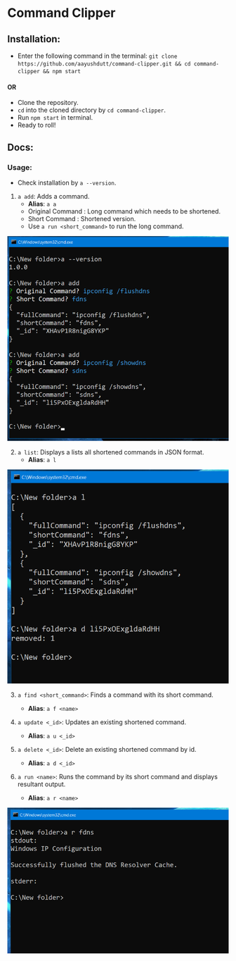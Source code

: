 # Command Clipper

## Installation:
* Enter the following command in the terminal:  `git clone https://github.com/aayushdutt/command-clipper.git && cd command-clipper && npm start`
#### OR
* Clone the repository.
* `cd` into the cloned directory by `cd command-clipper`.
* Run `npm start` in terminal.
* Ready to roll!

## Docs:
### Usage:
* Check installation by `a --version`.

1. `a add`:  Adds a command.
    * **Alias**: `a a`
    * Original Command : Long command which needs to be shortened.
    * Short Command : Shortened version.
    * Use `a run <short_command>` to run the long command.
    
![screenshot](./screenshots/1.png)

2. `a list`:  Displays a lists all shortened commands in JSON format.
    * **Alias**: `a l`

![screenshot](./screenshots/2.png)

3. `a find <short_command>`:  Finds a command with its short command.
    * **Alias**: `a f <name>`

4. `a update <_id>`:  Updates an existing shortened command.
    * **Alias**: `a u <_id>`

5. `a delete <_id>`:  Delete an existing shortened command by id.
    * **Alias**: `a d <_id>`

6. `a run <name>`:  Runs the command by its short command and displays resultant output.
    * **Alias**: `a r <name>`

![screenshot](./screenshots/3.png)



